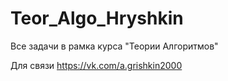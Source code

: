 # Teor_Algo_Hryshkin

Все задачи в рамка курса "Теории Алгоритмов"

Для связи https://vk.com/a.grishkin2000
